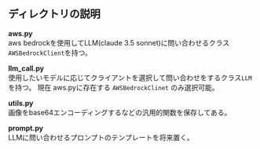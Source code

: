 ## ディレクトリの説明
**aws.py**  
aws bedrockを使用してLLM(claude 3.5 sonnet)に問い合わせるクラス```AWSBedrockClient```を持つ。

**llm_call.py**  
使用したいモデルに応じてクライアントを選択して問い合わせをするクラス```LLM```を持つ。
現在 aws.pyに存在する ```AWSBedrockClinet``` のみ選択可能。

**utils.py**  
画像をbase64エンコーディングするなどの汎用的関数を保存してある。

**prompt.py**  
LLMに問い合わせるプロンプトのテンプレートを将来置く。